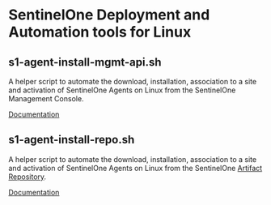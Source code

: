# SentinelOne Deployment and Automation tools for Linux

## s1-agent-install-mgmt-api.sh

A helper script to automate the download, installation, association to a site and activation of SentinelOne Agents on Linux from the SentinelOne Management Console.

[Documentation](README-install-mgmt-api.md)

## s1-agent-install-repo.sh

A helper script to automate the download, installation, association to a site and activation of SentinelOne Agents on Linux from the SentinelOne [Artifact Repository](https://community.sentinelone.com/s/article/000008771).

[Documentation](README-install-repo.md)

